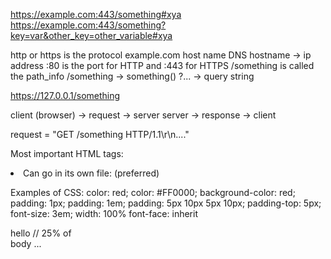
https://example.com:443/something#xya
https://example.com:443/something?key=var&other_key=other_variable#xya

http or https is the protocol 
example.com host name DNS hostname -> ip address
:80 is the port for HTTP and :443 for HTTPS
/something is called the path_info
/something -> something()
?... -> query string

https://127.0.0.1/something

client (browser) -> request -> server
server -> response -> client

request = "GET /something HTTP/1.1\r\n...."

Most important HTML tags:

<html>
<head><style>
<body>
<div>
<span>
<b> (bold)
<i> (italic)
<table><thead><tbody><tr><td><th>
<p> (paragraphs)
<h1>
<h2>
<h3>
<ol><li>
<ul><li>
<script>

<a>    
<img>
<video>

<form><input type="text"><textarea><select><button><label>

- Style (CSS) can go in-line:
  <div style="color: red">content</div>
- Can go in a <style/> tag:
  <style>div.mydiv { color: red; font-size: 2em; }</style>
- Can go in its own file: (preferred)
  <link rel="stylesheet" href="https://cdn.jsdelivr.net/npm/bulma@1.0.0/css/bulma.min.css">


Examples of CSS:
color: red; color: #FF0000;
background-color: red;
padding: 1px; padding: 1em; padding: 5px 10px 5px 10px;
padding-top: 5px;
font-size: 3em;
width: 100%
font-face: inherit

<body>
   <div style="width:50%">
     <div style="width:50%">
        hello // 25% of body
...



